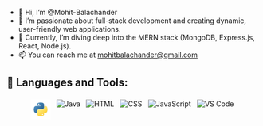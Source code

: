 - 👋 Hi, I’m @Mohit-Balachander
- 👀 I’m passionate about full-stack development and creating dynamic, user-friendly web applications.
- 🌱 Currently, I’m diving deep into the MERN stack (MongoDB, Express.js, React, Node.js).
- 📫 You can reach me at mohitbalachander@gmail.com

<!---
Mohit-Balachander/Mohit-Balachander is a ✨ special ✨ repository because its `README.md` (this file) appears on your GitHub profile.
You can click the Preview link to take a look at your changes.
--->
## 🧰 Languages and Tools:

<p align="center">
  <!-- Python -->
  <img src="https://raw.githubusercontent.com/github/explore/80688e429a7d4ef2fca1e82350fe8e3517d3494d/topics/python/python.png" alt="Python" height="40" style="vertical-align:top; margin:4px">
  
  <!-- Java -->
  <img src="https://img.icons8.com/color/452/java-coffee-cup-logo.png" alt="Java" height="40" style="vertical-align:top; margin:4px">
  
  <!-- HTML -->
  <img src="https://www.w3.org/html/logo/downloads/HTML5_Badge_512.png" alt="HTML" height="40" style="vertical-align:top; margin:4px">
  
  <!-- CSS -->
  <img src="https://upload.wikimedia.org/wikipedia/commons/thumb/3/3d/CSS.3.svg/730px-CSS.3.svg.png" alt="CSS" height="40" style="vertical-align:top; margin:4px">
  
  <!-- JavaScript -->
  <img src="https://upload.wikimedia.org/wikipedia/commons/6/6a/JavaScript-logo.png" alt="JavaScript" height="40" style="vertical-align:top; margin:4px">
  
  <!-- Visual Studio Code -->
  <img src="https://upload.wikimedia.org/wikipedia/commons/thumb/9/9a/Visual_Studio_Code_1.35_icon.svg/1024px-Visual_Studio_Code_1.35_icon.svg.png" alt="VS Code" height="40" style="vertical-align:top; margin:4px">
</p>
